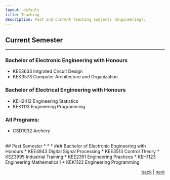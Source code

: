 ```yaml
---
layout: default
title: Teaching
description: Past and current teaching subjects (Engineering).
---
```


## Current Semester
* * *
### Bachelor of Electronic Engineering with Honours 
*   KEE3633 Intgrated Circuit Design
*	KEK3573 Computer Architecture and Organization

### Bachelor of Electrical Engineering with Honours
*	KEH2412 Engineering Statistics
*   KEK1113 Engineering Programming 

### All Programs:
*	CSD1032 Archery

<br>
## Past Semester 
* * *
### Bachelor of Electronic Engineering with Honours
*   KEE4843 Digital Signal Processing
*   KEE3513 Control Theory
*   KEZ3995 Industrial Training
*   KEE2351 Engineering Practices
*   KEH1123 Engineering Mathematics I
*   KEK1122 Engineering Programming 

<p style="text-align: right;">
<a href="supervision">back</a> | <a href="community">next</a> 
</p>
